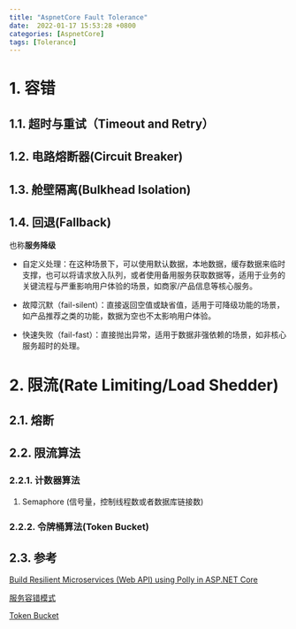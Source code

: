 ```yaml
---
title: "AspnetCore Fault Tolerance"
date:  2022-01-17 15:53:28 +0800
categories: [AspnetCore]
tags: [Tolerance]
---
```


# 1. 容错

## 1.1. 超时与重试（Timeout and Retry）

## 1.2. 电路熔断器(Circuit Breaker)

## 1.3. 舱壁隔离(Bulkhead Isolation)

## 1.4. 回退(Fallback)

也称**服务降级**

* 自定义处理：在这种场景下，可以使用默认数据，本地数据，缓存数据来临时支撑，也可以将请求放入队列，或者使用备用服务获取数据等，适用于业务的关键流程与严重影响用户体验的场景，如商家/产品信息等核心服务。

* 故障沉默（fail-silent）：直接返回空值或缺省值，适用于可降级功能的场景，如产品推荐之类的功能，数据为空也不太影响用户体验。

* 快速失败（fail-fast）：直接抛出异常，适用于数据非强依赖的场景，如非核心服务超时的处理。


# 2. 限流(Rate Limiting/Load Shedder)

## 2.1. 熔断

## 2.2. 限流算法

### 2.2.1. 计数器算法

1. Semaphore (信号量，控制线程数或者数据库链接数)

### 2.2.2. 令牌桶算法(Token Bucket)








## 2.3. 参考

[Build Resilient Microservices (Web API) using Polly in ASP.NET Core](https://procodeguide.com/programming/polly-in-aspnet-core/)

[服务容错模式](https://tech.meituan.com/2016/11/11/service-fault-tolerant-pattern.html)

[Token Bucket](https://www.sciencedirect.com/topics/computer-science/token-bucket)


